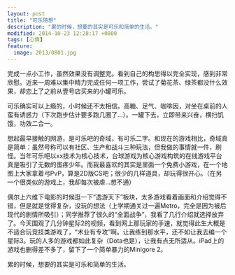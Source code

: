 ```yaml
---
layout: post
title: "可乐随想"
description: "累的时候，想要的其实是可乐和简单的生活。"
modified: 2014-10-23 12:28:17 +0800
tags: [心情]
feature:
  image: 2013/0801.jpg
---
```


完成一点小工作，虽然效果没有调整完。看到自己的构思得以完全实现，感到非常欣慰。近来一周难以集中精力完成任何一项工作，尝试了菊花茶、绿茶都没什么效果，却恋上了之前从壹号店买来的小罐可乐。

可乐确实可以上瘾的，小时候还不太相信。高糖、足气、咖啡因，对坐在桌前的人蛮有诱惑力（下次跑步估计要多跑几圈了…）。一罐下去，立即带来兴奋，横扫饥饿，功效二合一。

想起最早接触的网游，是可乐吧的奇域，有可乐二字。和现在的游戏相比，奇域真是简单：虽然号称可以有社区、生产和战斗三种玩法，但我做的事情就一件，刷怪。当年可乐吧以xx技术为核心技术，台球游戏为核心游戏构筑的在线游戏平台真是吸引了无数的蛋疼少年。而我最喜欢的其实是里面一个免费小游戏，在一个地图上大家拿着弓PvP，算是2D版CS吧；很少的几样道具，却玩得很开心。（在另一个很类似的游戏上，我却每次被虐…想不通）

偶尔上六维下电影的时候逛一下“逸游天下”板块，太多游戏看着画面和介绍觉得不错，但是就是觉得复杂，没玩的想法（上学期通关过一遍Metro，完全是因为被后现代的剧情所吸引）；同学推荐了很久的“全面战争”，我看了几行介绍就选择放弃了。今天围观了几分钟星际2的视频，看到网上那玩家的手速，就觉得此生大概是不适合玩竞技类游戏了，“术业有专攻”啊。让我练到那水平，还不如让我去编一个星际3。玩的人多的游戏都如此复杂（Dota也是），让我有点无所适从。iPad上的游戏也删得差不多了，留下了一个简单暴力的Minigore 2。

累的时候，想要的其实是可乐和简单的生活。
